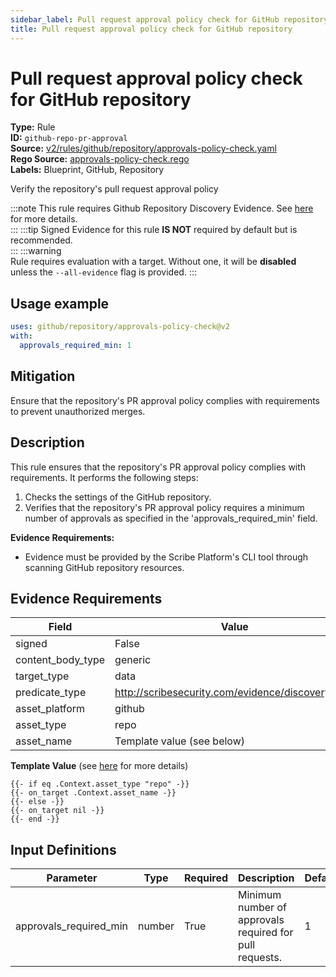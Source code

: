 ```yaml
---
sidebar_label: Pull request approval policy check for GitHub repository
title: Pull request approval policy check for GitHub repository
---  
```

# Pull request approval policy check for GitHub repository  
**Type:** Rule  
**ID:** `github-repo-pr-approval`  
**Source:** [v2/rules/github/repository/approvals-policy-check.yaml](https://github.com/scribe-public/sample-policies/blob/main/v2/rules/github/repository/approvals-policy-check.yaml)  
**Rego Source:** [approvals-policy-check.rego](https://github.com/scribe-public/sample-policies/blob/main/v2/rules/github/repository/approvals-policy-check.rego)  
**Labels:** Blueprint, GitHub, Repository  

Verify the repository's pull request approval policy

:::note 
This rule requires Github Repository Discovery Evidence. See [here](/docs/platforms/discover#github-discovery) for more details.  
::: 
:::tip 
Signed Evidence for this rule **IS NOT** required by default but is recommended.  
::: 
:::warning  
Rule requires evaluation with a target. Without one, it will be **disabled** unless the `--all-evidence` flag is provided.
::: 

## Usage example

```yaml
uses: github/repository/approvals-policy-check@v2
with:
  approvals_required_min: 1
```

## Mitigation  
Ensure that the repository's PR approval policy complies with requirements to prevent unauthorized merges.


## Description  
This rule ensures that the repository's PR approval policy complies with requirements.
It performs the following steps:

1. Checks the settings of the GitHub repository.
2. Verifies that the repository's PR approval policy requires a minimum number of approvals as specified in the 'approvals_required_min' field.

**Evidence Requirements:**
- Evidence must be provided by the Scribe Platform's CLI tool through scanning GitHub repository resources.

## Evidence Requirements  
| Field | Value |
|-------|-------|
| signed | False |
| content_body_type | generic |
| target_type | data |
| predicate_type | http://scribesecurity.com/evidence/discovery/v0.1 |
| asset_platform | github |
| asset_type | repo |
| asset_name | Template value (see below) |

**Template Value** (see [here](/docs/valint/initiatives#template-arguments) for more details)

```
{{- if eq .Context.asset_type "repo" -}}
{{- on_target .Context.asset_name -}}
{{- else -}}
{{- on_target nil -}}
{{- end -}}
```

## Input Definitions  
| Parameter | Type | Required | Description | Default |
|-----------|------|----------|-------------| --------|
| approvals_required_min | number | True | Minimum number of approvals required for pull requests. | 1 |


